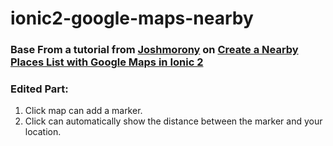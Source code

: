 # ionic2-google-maps-nearby

### Base From a tutorial from [Joshmorony](http://www.joshmorony.com/blog/) on [Create a Nearby Places List with Google Maps in Ionic 2](http://www.joshmorony.com/create-a-nearby-places-list-with-google-maps-in-ionic-2-part-1/)


### Edited Part:
1. Click map can add a marker.
2. Click can automatically show the distance between the marker and your location.
